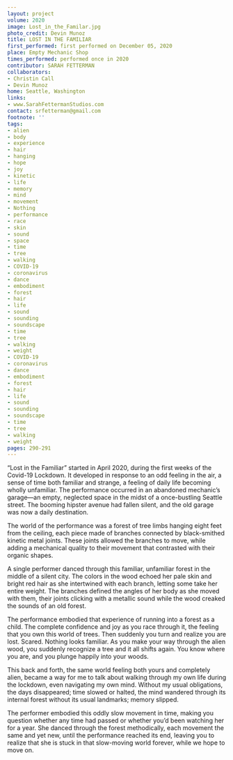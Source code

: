 ```yaml
---
layout: project
volume: 2020
image: Lost_in_the_Familar.jpg
photo_credit: Devin Munoz
title: LOST IN THE FAMILIAR
first_performed: first performed on December 05, 2020
place: Empty Mechanic Shop
times_performed: performed once in 2020
contributor: SARAH FETTERMAN
collaborators:
- Christin Call
- Devin Munoz
home: Seattle, Washington
links:
- www.SarahFettermanStudios.com
contact: srfetterman@gmail.com
footnote: ''
tags:
- alien
- body
- experience
- hair
- hanging
- hope
- joy
- kinetic
- life
- memory
- mind
- movement
- Nothing
- performance
- race
- skin
- sound
- space
- time
- tree
- walking
- COVID-19
- coronavirus
- dance
- embodiment
- forest
- hair
- life
- sound
- sounding
- soundscape
- time
- tree
- walking
- weight
- COVID-19
- coronavirus
- dance
- embodiment
- forest
- hair
- life
- sound
- sounding
- soundscape
- time
- tree
- walking
- weight
pages: 290-291
---
```


“Lost in the Familiar” started in April 2020, during the first weeks of the Covid-19 Lockdown. It developed in response to an odd feeling in the air, a sense of time both familiar and strange, a feeling of daily life becoming wholly unfamiliar. The performance occurred in an abandoned mechanic’s garage—an empty, neglected space in the midst of a once-bustling Seattle street. The booming hipster avenue had fallen silent, and the old garage was now a daily destination. 

The world of the performance was a forest of tree limbs hanging eight feet from the ceiling, each piece made of branches connected by black-smithed kinetic metal joints. These joints allowed the branches to move, while adding a mechanical quality to their movement that contrasted with their organic shapes. 

A single performer danced through this familiar, unfamiliar forest in the middle of a silent city. The colors in the wood echoed her pale skin and bright red hair as she intertwined with each branch, letting some take her entire weight. The branches defined the angles of her body as she moved with them, their joints clicking with a metallic sound while the wood creaked the sounds of an old forest. 

The performance embodied that experience of running into a forest as a child. The complete confidence and joy as you race through it, the feeling that you own this world of trees. Then suddenly you turn and realize you are lost. Scared. Nothing looks familiar. As you make your way through the alien wood, you suddenly recognize a tree and it all shifts again. You know where you are, and you plunge happily into your woods. 

This back and forth, the same world feeling both yours and completely alien, became a way for me to talk about walking through my own life during the lockdown, even navigating my own mind. Without my usual obligations, the days disappeared; time slowed or halted, the mind wandered through its internal forest without its usual landmarks; memory slipped. 

The performer embodied this oddly slow movement in time, making you question whether any time had passed or whether you’d been watching her for a year. She danced through the forest methodically, each movement the same and yet new, until the performance reached its end, leaving you to realize that she is stuck in that slow-moving world forever, while we hope to move on.